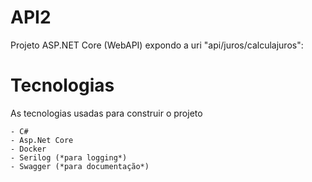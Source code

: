 # API2

Projeto ASP.NET Core (WebAPI) expondo a uri "api/juros/calculajuros":

# Tecnologias

As tecnologias usadas para construir o projeto

    - C#
	- Asp.Net Core
	- Docker
	- Serilog (*para logging*)
	- Swagger (*para documentação*)